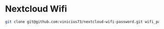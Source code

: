 # Nextcloud Wifi

```sh
git clone git@github.com:vinicius73/nextcloud-wifi-password.git wifi_password
```
